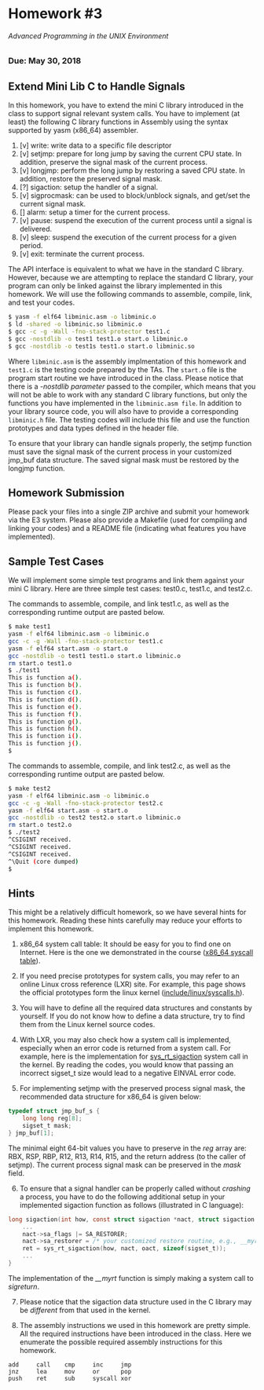 # Homework #3

###### Advanced Programming in the UNIX Environment

### Due: May 30, 2018

## Extend Mini Lib C to Handle Signals

In this homework, you have to extend the mini C library introduced in the class to support signal relevant system calls. You have to implement (at least) the following C library functions in Assembly using the syntax supported by yasm (x86_64) assembler.

1. [v] write: write data to a specific file descriptor
2. [v]  setjmp: prepare for long jump by saving the current CPU state. In addition, preserve the signal mask of the current process.
3. [v] longjmp: perform the long jump by restoring a saved CPU state. In addition, restore the preserved signal mask.
4. [?] sigaction: setup the handler of a signal.
5. [v] sigprocmask: can be used to block/unblock signals, and get/set the current signal mask.
6. [] alarm: setup a timer for the current process.
7. [v] pause: suspend the execution of the current process until a signal is delivered.
8. [v] sleep: suspend the execution of the current process for a given period.
9. [v] exit: terminate the current process.

The API interface is equivalent to what we have in the standard C library. However, because we are attempting to replace the standard C library, your program can only be linked against the library implemented in this homework. We will use the following commands to assemble, compile, link, and test your codes.

```bash
$ yasm -f elf64 libminic.asm -o libminic.o
$ ld -shared -o libminic.so libminic.o
$ gcc -c -g -Wall -fno-stack-protector test1.c
$ gcc -nostdlib -o test1 test1.o start.o libminic.o
$ gcc -nostdlib -o test1s test1.o start.o libminic.so
```

Where `libminic.asm` is the assembly implmentation of this homework and `test1.c` is the testing code prepared by the TAs. The `start.o` file is the program start routine we have introduced in the class. Please notice that there is a *-nostdlib parameter* passed to the compiler, which means that you will not be able to work with any standard C library functions, but only the functions you have implemented in the `libminic.asm file`. In addition to your library source code, you will also have to provide a corresponding `libminic.h` file. The testing codes will include this file and use the function prototypes and data types defined in the header file.

To ensure that your library can handle signals properly, the setjmp function must save the signal mask of the current process in your customized jmp_buf data structure. The saved signal mask must be restored by the longjmp function.

## Homework Submission

Please pack your files into a single ZIP archive and submit your homework via the E3 system. Please also provide a Makefile (used for compiling and linking your codes) and a README file (indicating what features you have implemented).

## Sample Test Cases

We will implement some simple test programs and link them against your mini C library. Here are three simple test cases: test0.c, test1.c, and test2.c.

The commands to assemble, compile, and link test1.c, as well as the corresponding runtime output are pasted below.

```bash
$ make test1
yasm -f elf64 libminic.asm -o libminic.o
gcc -c -g -Wall -fno-stack-protector test1.c
yasm -f elf64 start.asm -o start.o
gcc -nostdlib -o test1 test1.o start.o libminic.o
rm start.o test1.o
$ ./test1
This is function a().
This is function b().
This is function c().
This is function d().
This is function e().
This is function f().
This is function g().
This is function h().
This is function i().
This is function j().
$
```

The commands to assemble, compile, and link test2.c, as well as the corresponding runtime output are pasted below.

```bash
$ make test2
yasm -f elf64 libminic.asm -o libminic.o
gcc -c -g -Wall -fno-stack-protector test2.c
yasm -f elf64 start.asm -o start.o
gcc -nostdlib -o test2 test2.o start.o libminic.o
rm start.o test2.o
$ ./test2
^CSIGINT received.
^CSIGINT received.
^CSIGINT received.
^\Quit (core dumped)
$
```

## Hints

This might be a relatively difficult homework, so we have several hints for this homework. Reading these hints carefully may reduce your efforts to implement this homework.

1. x86\_64 system call table: It should be easy for you to find one on Internet. Here is the one we demonstrated in the course ([x86\_64 syscall table](http://blog.rchapman.org/posts/Linux_System_Call_Table_for_x86_64/)).

2. If you need precise prototypes for system calls, you may refer to an online Linux cross reference (LXR) site. For example, this page shows the official prototypes form the linux kernel ([include/linux/syscalls.h](https://elixir.bootlin.com/linux/v4.16.8/source/include/linux/syscalls.h#L603)).

3. You will have to define all the required data structures and constants by yourself. If you do not know how to define a data structure, try to find them from the Linux kernel source codes.

4. With LXR, you may also check how a system call is implemented, especially when an error code is returned from a system call. For example, here is the implementation for [sys\_rt\_sigaction](https://elixir.bootlin.com/linux/v4.16.8/source/kernel/signal.c#L3711) system call in the kernel. By reading the codes, you would know that passing an incorrect sigset\_t size would lead to a negative EINVAL error code.

5. For implementing setjmp with the preserved process signal mask, the recommended data structure for x86_64 is given below:

  ```c
  typedef struct jmp_buf_s {
  	  long long reg[8];
	  sigset_t mask;
  } jmp_buf[1];
  ```
  The minimal eight 64-bit values you have to preserve in the *reg* array are: RBX, RSP, RBP, R12, R13, R14, R15, and the return address (to the caller of setjmp). The current process signal mask can be preserved in the *mask* field.

6. To ensure that a signal handler can be properly called without *crashing* a process, you have to do the following additional setup in your implemented sigaction function as follows (illustrated in C language):

  ```c
  long sigaction(int how, const struct sigaction *nact, struct sigaction *oact) {
      ...
      nact->sa_flags |= SA_RESTORER;
      nact->sa_restorer = /* your customized restore routine, e.g., __myrt */;
      ret = sys_rt_sigaction(how, nact, oact, sizeof(sigset_t));
      ...
  }
  ```

  The implementation of the *__myrt* function is simply making a system call to *sigreturn*.

7. Please notice that the sigaction data structure used in the C library may be *different* from that used in the kernel.

8. The assembly instructions we used in this homework are pretty simple. All the required instructions have been introduced in the class. Here we enumerate the possible required assembly instructions for this homework.

  ```
  add     call    cmp     inc     jmp
  jnz     lea     mov     or      pop
  push    ret     sub     syscall xor
  ```
